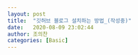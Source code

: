 ```yaml
---
layout: post
title:  "깃허브 블로그 설치하는 방법_(작성중)"
date:   2020-08-09 23:02:44
author: 조의찬
categories: [Basic]
---
```

